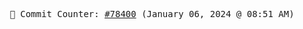 <p align="center">
    <samp>
        📮 Commit Counter: <a href="https://github.com/Javascript-void0/Javascript-void0/commits/main">#78400</a> (January 06, 2024 @ 08:51 AM)
    </samp>
</p>